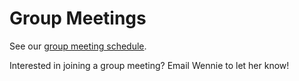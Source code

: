 # Group Meetings

&#x20;See our [group meeting schedule](https://utexas.box.com/s/l4x7naccibz1jr4q9fl3j75j6hxzy8tv).&#x20;

Interested in joining a group meeting? Email Wennie to let her know!
